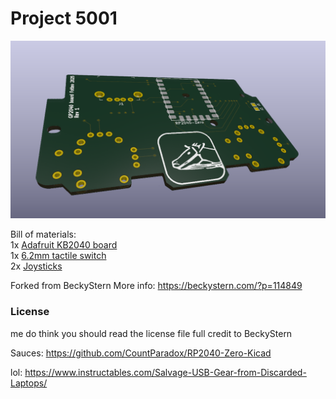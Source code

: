 # Project 5001
 <a href=""><img src="assets/boardPicture.PNG?raw=true" width="700px"></a>


Bill of materials:<br/>
1x <a href="https://www.digikey.com/en/products/detail/adafruit-industries-llc/5302/15794634">Adafruit KB2040 board</a><br/>
1x <a href="https://www.digikey.com/en/products/detail/w%C3%BCrth-elektronik/430451035836/5209030">6.2mm tactile switch</a><br/>
2x <a href="https://www.digikey.com/en/products/detail/c-k/THB001P/11687191">Joysticks</a><br/>


Forked from BeckyStern More info:
https://beckystern.com/?p=114849


### License
me do think you should read the license file full credit to BeckyStern

Sauces:
https://github.com/CountParadox/RP2040-Zero-Kicad


lol:
https://www.instructables.com/Salvage-USB-Gear-from-Discarded-Laptops/